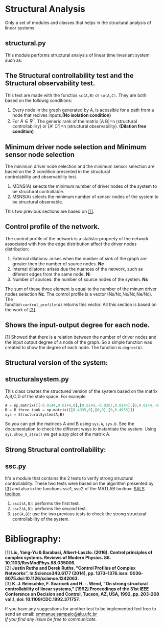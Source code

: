 # Structural Analysis
Only a set of modules and classes that helps in the structural analysis of linear systems.
## structural.py
This module performs structural analysis of linear time invariant system such as:

  ## The Structural controllability test and the Structural observability test.
  This test are made with the functios `sc(A,B)` or `so(A,C)`. They are both based on the followig conditions:
  
   1. Every node in the graph generated by A, is acessible for a path from a node that recives inputs.**(No isolation condition)**
   2. For $A \in R^n$. The generic rank of the matrix [A B]=n (structural controllabiliry) or [A' C']=n (structural observability). **(Dilation free condition)**
 
  ## Minimum driver node selection and Minimum sensor node selection
  The minimum driver node selection and the minimum sensor selection are based on the 2 condition presented in the structural     
  controlability and observability test.
  
   1. MDNS(A) selects the minimum number of driver nodes of the system to be structural controllable.
   2. MSNS(A) selects the minimum number of sensor nodes of the system to be structural observable.
   
   This two previous sections are based on [[1]](#1).
   
  ## Control profile of the network.
  The control profile of the network is a statistic propriety of the network associated with how the edge distribution affect the driver nodes distribution:  
  1. External dilations: arises when the number of sink of the graph are greater then the number of source nodes. **Ne** 
  2. Internal dilatons:  arises due the nuances of the network, such as diferent edges from the same node. **Ni** 
  3. Number of sources:  the number of source nodes of the system. **Ns**
  
  The sum of these three element is equal to the number of the minum driver nodes selection **Nc**. The control profile is a vector (Ns/Nc,Ns/Nc,Ne/Nc). The      
  function ``control_profile(A)`` returns this vector.
  All this section is based on the work of [[2]](#2).
    
  ## Shows the input-output degree for each node.
  [[1]](#1) Showed that there is a relation between the number of driver nodes and the input output degree of a node of the graph. So a simple function was 
  created to show the degree of each node. The function is `degree(A)`.
## Structural version of the system:
  ## structuralsystem.py
  This class creates the structured version of the system based on the matrix A,B,C,D of the state space. For example
  ```python
  A = np.matrix([[-0.0144,0.0144,0],[0.0144,-0.0287,0.0144],[0,0.0144,-0.0206]])
  B = B_three_tank = np.matrix([[6.4935,0],[0,0],[0,6.4935]])
  sys = StructuralSystem(A,B)
  ```
  So you can get the matrices A and B using `sys.A`, `sys.B`. See the documentation to check the different ways to instantiate the system. Using `sys.show_A_stru()` we get a spy plot of the matrix A.
 ## Strong Structural controllability: 
  ## ssc.py
  It's a module that contains the 2 tests to verify strong structural controllability. These two tests were based on the algorithm presented by [[3]](#3) and also in the functions ssc1, ssc2 of the MATLAB toolbox: [SALS toolbox](https://www.mathworks.com/matlabcentral/fileexchange/72648-sals-toolbox).
  1. `ssc1(A,B)`: performs the first test.
  2. `ssc2(A,B)`: performs the second test.
  3. `ssc(A,B)`:  use the two previous tests to check the strong structural controllability of the system.

# Bibliography:
<a id="1">[1]</a> **Liu, Yang-Yu & Barabasi, Albert-Laszlo. (2016). Control principles of complex systems. Reviews of Modern Physics. 88. 10.1103/RevModPhys.88.035006.**<br>
<a id="2">[2]</a>  **Justin Ruths and Derek Ruths. “Control Profiles of Complex Networks”. In:Science343.6177 (2014), pp. 1373–1376.issn: 0036-8075.doi:10.1126/science.1242063.** <br>
<a id="3">[3]</a> **K. J. Reinschke, F. Svaricek and H. -. Wend, "On strong structural controllability of linear systems," [1992] Proceedings of the 31st IEEE Conference on Decision and Control, Tucson, AZ, USA, 1992, pp. 203-208 vol.1, doi: 10.1109/CDC.1992.371757**. 

If you have any suggestions for another test to be implemented feel free to send an email: emmanuelsampaio@alu.ufc.br<br>
*If you find any issue be free to communicate.*
